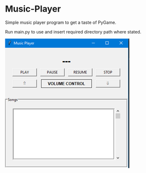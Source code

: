 # Music-Player
Simple music player program to get a taste of PyGame.

Run main.py to use and insert required directory path where stated.

![Screenshot](Screenshot.png)
